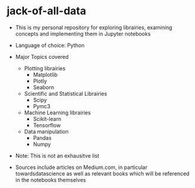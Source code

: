 # jack-of-all-data
* This is my personal repository for exploring librairies, examining concepts and implementing them in Jupyter notebooks
* Language of choice: Python
* Major Topics covered
  * Plotting librairies
    * Matplotlib
    * Plotly
    * Seaborn
  * Scientific and Statistical Librairies
    * Scipy
    * Pymc3
  * Machine Learning librairies
    * Scikit-learn
    * Tensorflow
  * Data manipulation
    * Pandas
    * Numpy
    
* Note: This is not an exhausitve list 
* Sources include articles on Medium.com, in particular towardsdatascience as well as relevant books which will be referenced in the notebooks themselves
